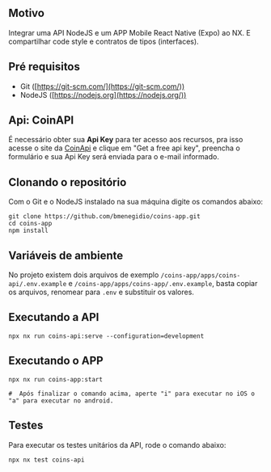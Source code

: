## Motivo
Integrar uma API NodeJS e um APP Mobile React Native (Expo) ao NX. E compartilhar code style e contratos de tipos (interfaces).

##  Pré requisitos
 - Git ([https://git-scm.com/](https://git-scm.com/))
 - NodeJS ([https://nodejs.org](https://nodejs.org/))

## Api: CoinAPI
É necessário obter sua **Api Key** para ter acesso aos recursos, pra isso acesse o site da [CoinApi](https://www.coinapi.io/market-data-api/pricing) e clique em "Get a free api key", preencha o formulário e sua Api Key será enviada para o e-mail informado.

## Clonando o repositório
Com o Git e o NodeJS instalado na sua máquina digite os comandos abaixo:

```
git clone https://github.com/bmenegidio/coins-app.git
cd coins-app
npm install
```

## Variáveis de ambiente
No projeto existem dois arquivos de exemplo `/coins-app/apps/coins-api/.env.example` e `/coins-app/apps/coins-app/.env.example`, basta copiar os arquivos, renomear para `.env` e substituir os valores.

## Executando a API
```
npx nx run coins-api:serve --configuration=development
```

## Executando o APP
```
npx nx run coins-app:start
    
#  Após finalizar o comando acima, aperte "i" para executar no iOS o "a" para executar no android.
```

## Testes
Para executar os testes unitários da API, rode o comando abaixo:
```
npx nx test coins-api
```
